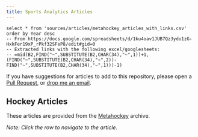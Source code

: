 ```yaml
---
title: Sports Analytics Articles 
---
```


```metahockey
select * from 'sources/articles/metahockey_articles_with_links.csv'
order by Year desc
-- From https://docs.google.com/spreadsheets/d/1ku4oav1JUB7Qz3ydu1zG-HxkFer19xP_rPkf32SFeP8/edit#gid=0
-- Extracted links with the following excel/googlesheets:
-- =mid(B2,FIND("~",SUBSTITUTE(B2,CHAR(34),"~",1))+1,(FIND("~",SUBSTITUTE(B2,CHAR(34),"~",2))-FIND("~",SUBSTITUTE(B2,CHAR(34),"~",1)))-1)
```

If you have suggestions for articles to add to this repository, please open a [Pull Request](https://github.com/Skrimmage/Data-Platform/tree/main/frontend/sources/articles), or [drop me an email](mailto:danny@skrimmage.com?subject=Articles). 

## Hockey Articles

These articles are provided from the [Metahockey](https://metahockey.vercel.app/) archive.

<DataTable data={metahockey} search=true rowShading=true rowLines=false rows=10 link=Link openInNewTab="true">
    <Column id=Title wrap=true />
    <Column id="Primary Author(s)" wrap=true />
    <Column id=Year />
    <Column id=Source />
    <Column id=Keywords wrap=true />
</DataTable>

_Note: Click the row to navigate to the article._